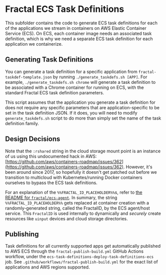 # Fractal ECS Task Definitions

This subfolder contains the code to generate ECS task definitions for each of the applications we stream in containers on AWS Elastic Container Service (ECS). On ECS, each container image needs an associated task definition, which is why we need a separate ECS task definition for each application we containerize.

## Generating Task Definitions

You can generate a task definition for a specific application from `fractal-taskdef-template.json` by running `./generate_taskdefs.sh [APP]`. For example, `./generate_taskdefs.sh chrome` will generate a task definition to be associated with a Chrome container for running on ECS, with the standard Fractal ECS task definition parameters.

This script assumes that the application you generate a task definition for does not require any specific parameters that are application-specific to be set in the task definition JSON. If it does, you will need to modify `generate_taskdefs.sh` script to do more than simply set the name of the task definition family.

## Design Decisions

Note that the `:rshared` string in the cloud storage mount point is an instance of us using this undocumented hack in AWS: [https://github.com/aws/containers-roadmap/issues/362](https://github.com/aws/containers-roadmap/issues/362). However, it's been around since 2017, so hopefully it doesn't get patched out before we transition to multicloud with Kubernetes/running Docker containers ourselves to bypass the ECS task definitions.

For an explanation of the `%%FRACTAL_ID_PLACEHOLDER%%`s, refer to [the README for `fractal/ecs-agent`](https://github.com/fractal/ecs-agent). In summary, the string `%%FRACTAL_ID_PLACEHOLDER%%` gets replaced at container creation with a randomly-generated string, called the FractalID, by the ECS agent/host service. This `FractalID` is used internally to dynamically and _securely_ create resources like `uinput` devices and cloud storage directories.

## Publishing

Task definitions for all currently supported apps get automatically published to AWS ECS through the `fractal-publish-build.yml` GitHub Actions workflow, under the `ecs-task-definitions-deploy-task-definitions-ecs` job. See `.github/workflows/fractal-publish-build.yml` for the exact list of applications and AWS regions supported.
